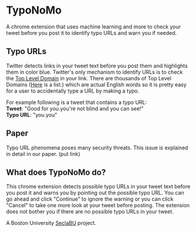 # TypoNoMo
A chrome extension that uses machine learning and more to check your tweet before you post it to identify typo URLs and warn you if needed.

## Typo URLs
Twitter detects links in your tweet text before you post them and highlights them in color blue. 
Twitter's only mechanism to identify URLs is to check the [Top Level Domain](https://developer.mozilla.org/en-US/docs/Glossary/TLD) in your link. 
There are thousands of Top Level Domains ([Here](https://data.iana.org/TLD/tlds-alpha-by-domain.txt) is a list.) which are actual English words so it is pretty easy for a user to accidentally type a URL by making a typo.

For example following is a tweet that contains a typo URL:  
__Tweet__: "Good for you.you're not blind and you can see!"  
__Typo URL__: "you.you"  

## Paper
Typo URL phenomena poses many security threats. This issue is explained in detail in our paper. (put link)

## What does TypoNoMo do?
This chrome extension detects possible typo URLs in your tweet text before you post it and warns you by pointing out the possible typo URL. You can go ahead and click "Continue" to ignore the warning or you can click "Cancel" to take one more look at your tweet before posting.
The extension does not bother you if there are no possible typo URLs in your tweet.

A Boston University [SeclaBU](https://seclab.bu.edu/) project.
